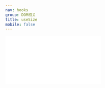 ```yaml
---
nav: hooks
group: DOM相关
title: useSize
mobile: false
---
```

<embed src="../../src/hooks/useSize/index.md"></embed>
